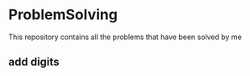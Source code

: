 # ProblemSolving
This repository contains all the problems that have been solved by me

## add digits
